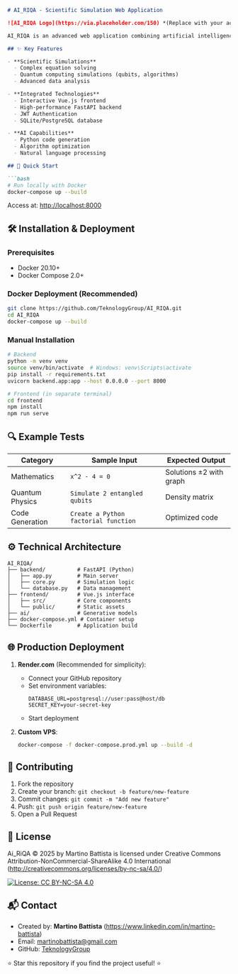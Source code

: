 

```markdown
# AI_RIQA - Scientific Simulation Web Application

![AI_RIQA Logo](https://via.placeholder.com/150) *(Replace with your actual logo)*

AI_RIQA is an advanced web application combining artificial intelligence with scientific simulations, offering browser-based solutions for mathematics, quantum physics, and data analysis.

## ✨ Key Features

- **Scientific Simulations**
  - Complex equation solving
  - Quantum computing simulations (qubits, algorithms)
  - Advanced data analysis

- **Integrated Technologies**
  - Interactive Vue.js frontend
  - High-performance FastAPI backend
  - JWT Authentication
  - SQLite/PostgreSQL database

- **AI Capabilities**
  - Python code generation
  - Algorithm optimization
  - Natural language processing

## 🚀 Quick Start

```bash
# Run locally with Docker
docker-compose up --build
```
Access at: [http://localhost:8000](http://localhost:8000)

## 🛠 Installation & Deployment

### Prerequisites
- Docker 20.10+
- Docker Compose 2.0+

### Docker Deployment (Recommended)
```bash
git clone https://github.com/TeknologyGroup/AI_RIQA.git
cd AI_RIQA
docker-compose up --build
```

### Manual Installation
```bash
# Backend
python -m venv venv
source venv/bin/activate  # Windows: venv\Scripts\activate
pip install -r requirements.txt
uvicorn backend.app:app --host 0.0.0.0 --port 8000

# Frontend (in separate terminal)
cd frontend
npm install
npm run serve
```

## 🔍 Example Tests

| Category          | Sample Input                 | Expected Output            |
|-------------------|------------------------------|----------------------------|
| Mathematics       | `x^2 - 4 = 0`               | Solutions ±2 with graph    |
| Quantum Physics   | `Simulate 2 entangled qubits`| Density matrix             |
| Code Generation   | `Create a Python factorial function` | Optimized code     |

## ⚙️ Technical Architecture

```
AI_RIQA/
├── backend/          # FastAPI (Python)
│   ├── app.py        # Main server
│   ├── core.py       # Simulation logic
│   └── database.py   # Data management
├── frontend/         # Vue.js interface
│   ├── src/          # Core components
│   └── public/       # Static assets
├── ai/               # Generative models
├── docker-compose.yml # Container setup
└── Dockerfile        # Application build
```

## 🌐 Production Deployment

1. **Render.com** (Recommended for simplicity):
   - Connect your GitHub repository
   - Set environment variables:
     ```
     DATABASE_URL=postgresql://user:pass@host/db
     SECRET_KEY=your-secret-key
     ```
   - Start deployment

2. **Custom VPS**:
   ```bash
   docker-compose -f docker-compose.prod.yml up --build -d
   ```

## 🤝 Contributing

1. Fork the repository
2. Create your branch: `git checkout -b feature/new-feature`
3. Commit changes: `git commit -m "Add new feature"`
4. Push: `git push origin feature/new-feature`
5. Open a Pull Request

## 📜 License

Ai_RiQA © 2025 by Martino Battista is licensed under Creative Commons Attribution-NonCommercial-ShareAlike 4.0 International (http://creativecommons.org/licenses/by-nc-sa/4.0/)

[![License: CC BY-NC-SA 4.0](https://img.shields.io/badge/License-CC_BY--NC--SA_4.0-lightgrey.svg)](http://creativecommons.org/licenses/by-nc-sa/4.0/)

## 📬 Contact

- Created by: **Martino Battista** (https://www.linkedin.com/in/martino-battista)
- Email: [martinobattista@gmail.com](mailto:martinobattista@gmail.com)
- GitHub: [TeknologyGroup](https://github.com/TeknologyGroup)

⭐ Star this repository if you find the project useful! ⭐
```

